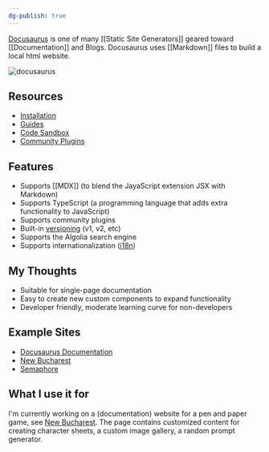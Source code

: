 ```yaml
---
dg-publish: true
---
```


[Docusaurus](https://docusaurus.io/) is one of many [[Static Site Generators]] geared toward [[Documentation]] and Blogs. Docusaurus uses [[Markdown]] files to build a local html website. 

![docusaurus](https://docusaurus.io/img/docusaurus_keytar.svg)

## Resources
- [Installation](https://docusaurus.io/docs/installation)
- [Guides](https://docusaurus.io/docs/category/guides)
- [Code Sandbox](https://codesandbox.io/p/sandbox/docusaurus-demo-fstgkg)
- [Community Plugins](https://docusaurus.community/plugindirectory/)

## Features

- Supports [[MDX]] (to blend the JayaScript extension JSX with Markdown)
- Supports TypeScript (a programming language that adds extra functionality to JavaScript)
- Supports community plugins
- Built-in [versioning](https://docusaurus.io/docs/versioning#overview) (v1, v2, etc)
- Supports the Algolia search engine
- Supports internationalization ([i18n](https://en.wikipedia.org/wiki/Internationalization_and_localization))

## My Thoughts

- Suitable for single-page documentation
- Easy to create new custom components to expand functionality
- Developer friendly, moderate learning curve for non-developers

## Example Sites
- [Docusaurus Documentation](https://docusaurus.io/)
- [New Bucharest](https://new-bucharest.vercel.app/)
- [Semaphore](https://docs.semaphoreci.com/getting-started/about-semaphore)

## What I use it for

I'm currently working on a (documentation) website for a pen and paper game, see [New Bucharest](https://new-bucharest.vercel.app/). The page contains customized content for creating character sheets, a custom image gallery, a random prompt generator.
